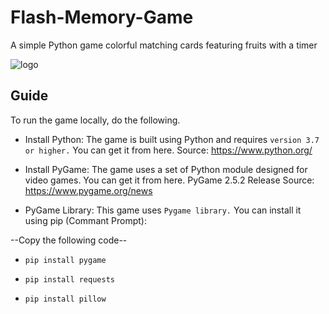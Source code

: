 # Flash-Memory-Game

A simple Python game colorful matching cards featuring fruits with a timer

![logo](https://github.com/user-attachments/assets/8d7a9c44-0d78-4e44-83a7-137f72b2ebec)


## Guide

To run the game locally, do the following.
* Install Python: The game is built using Python and requires `version 3.7 or higher.` You can get it from here. Source: https://www.python.org/

* Install PyGame: The game uses a set of Python module designed for video games. You can get it from here. PyGame 2.5.2 Release Source: https://www.pygame.org/news

* PyGame Library: This game uses `Pygame library.` You can install it using pip (Commant Prompt):

--Copy the following code--

- `pip install pygame`

- `pip install requests`

- `pip install pillow`
